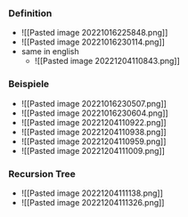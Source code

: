 ### Definition
+ ![[Pasted image 20221016225848.png]]
+ ![[Pasted image 20221016230114.png]]
+ same in english
	+ ![[Pasted image 20221204110843.png]]

### Beispiele
+ ![[Pasted image 20221016230507.png]]
+ ![[Pasted image 20221016230604.png]]
+ ![[Pasted image 20221204110922.png]]
+ ![[Pasted image 20221204110938.png]]
+ ![[Pasted image 20221204110959.png]]
+ ![[Pasted image 20221204111009.png]]

### Recursion Tree
+ ![[Pasted image 20221204111138.png]]
+ ![[Pasted image 20221204111326.png]]